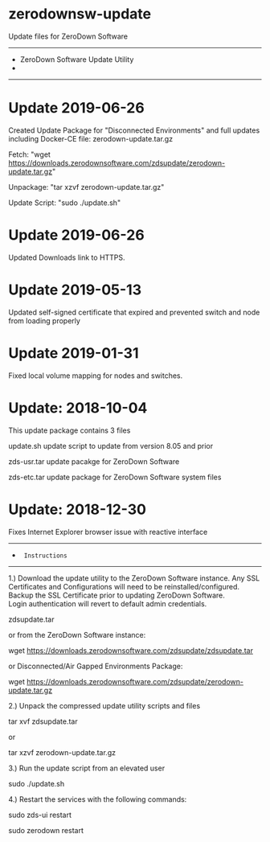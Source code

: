 # zerodownsw-update
Update files for ZeroDown Software
***********************************************
*    ZeroDown Software Update Utility
*
***********************************************

Update 2019-06-26
===================
Created Update Package for "Disconnected Environments" and full updates including Docker-CE
file:   zerodown-update.tar.gz

Fetch:  "wget https://downloads.zerodownsoftware.com/zdsupdate/zerodown-update.tar.gz"

Unpackage:  "tar xzvf zerodown-update.tar.gz"

Update Script:  "sudo ./update.sh"


Update 2019-06-26
===================
Updated Downloads link to HTTPS.

Update 2019-05-13
===================
Updated self-signed certificate that expired and prevented switch and node from loading properly


Update 2019-01-31
===================

Fixed local volume mapping for nodes and switches.



Update: 2018-10-04
===================

This update package contains 3 files

update.sh	update script to update from version 8.05 and prior

zds-usr.tar	update pacakge for ZeroDown Software

zds-etc.tar	update package for ZeroDown Software system files

Update: 2018-12-30
===================

Fixes Internet Explorer browser issue with reactive interface


***********************************************
*      Instructions
***********************************************

1.)	Download the update utility to the ZeroDown Software instance.  Any SSL Certificates and Configurations will
    need to be reinstalled/configured.  Backup the SSL Certificate prior to updating ZeroDown Software.  
    Login authentication will revert to default admin credentials.

zdsupdate.tar 

or from the ZeroDown Software instance:

wget https://downloads.zerodownsoftware.com/zdsupdate/zdsupdate.tar

or Disconnected/Air Gapped Environments Package:

wget https://downloads.zerodownsoftware.com/zdsupdate/zerodown-update.tar.gz


2.)	Unpack the compressed update utility scripts and files

tar xvf zdsupdate.tar

or 

tar xzvf zerodown-update.tar.gz


3.)	Run the update script from an elevated user

sudo ./update.sh


4.)	Restart the services with the following commands:

sudo zds-ui restart

sudo zerodown restart

